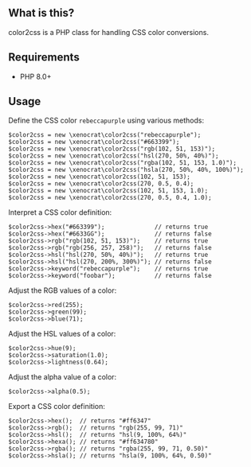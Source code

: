 ## What is this?

color2css is a PHP class for handling CSS color conversions.

## Requirements

* PHP 8.0+

## Usage

Define the CSS color `rebeccapurple` using various methods:

    $color2css = new \xenocrat\color2css("rebeccapurple");
    $color2css = new \xenocrat\color2css("#663399");
    $color2css = new \xenocrat\color2css("rgb(102, 51, 153)");
    $color2css = new \xenocrat\color2css("hsl(270, 50%, 40%)");
    $color2css = new \xenocrat\color2css("rgba(102, 51, 153, 1.0)");
    $color2css = new \xenocrat\color2css("hsla(270, 50%, 40%, 100%)");
    $color2css = new \xenocrat\color2css(102, 51, 153);
    $color2css = new \xenocrat\color2css(270, 0.5, 0.4);
    $color2css = new \xenocrat\color2css(102, 51, 153, 1.0);
    $color2css = new \xenocrat\color2css(270, 0.5, 0.4, 1.0);

Interpret a CSS color definition:

    $color2css->hex("#663399");              // returns true
    $color2css->hex("#6633GG");              // returns false
    $color2css->rgb("rgb(102, 51, 153)");    // returns true
    $color2css->rgb("rgb(256, 257, 258)");   // returns false
    $color2css->hsl("hsl(270, 50%, 40%)");   // returns true
    $color2css->hsl("hsl(270, 200%, 300%)"); // returns false
    $color2css->keyword("rebeccapurple");    // returns true
    $color2css->keyword("foobar");           // returns false

Adjust the RGB values of a color:

    $color2css->red(255);
    $color2css->green(99);
    $color2css->blue(71);

Adjust the HSL values of a color:

    $color2css->hue(9);
    $color2css->saturation(1.0);
    $color2css->lightness(0.64);

Adjust the alpha value of a color:

    $color2css->alpha(0.5);

Export a CSS color definition:

    $color2css->hex();  // returns "#ff6347"
    $color2css->rgb();  // returns "rgb(255, 99, 71)"
    $color2css->hsl();  // returns "hsl(9, 100%, 64%)"
    $color2css->hexa(); // returns "#ff634780"
    $color2css->rgba(); // returns "rgba(255, 99, 71, 0.50)"
    $color2css->hsla(); // returns "hsla(9, 100%, 64%, 0.50)"
